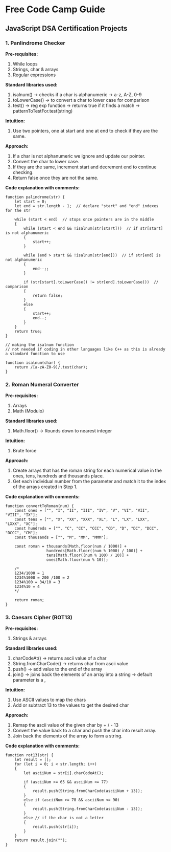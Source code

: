 # Free Code Camp Guide
## JavaScript DSA Certification Projects

### 1. Panlindrome Checker
**Pre-requisites:**
1. While loops
1. Strings, char & arrays
1. Regular expressions

**Standard libraries used:**
1. isalnum() -> checks if a char is alphanumeric -> a-z, A-Z, 0-9
1. toLowerCase() -> to convert a char to lower case for comparison
1. test() -> reg exp function -> returns true if it finds a match -> patternToTestFor.test(string)

**Intuition:**
1. Use two pointers, one at start and one at end to check if they are the same.

**Approach:**
1. If a char is not alphanumeric we ignore and update our pointer.
1. Convert the char to lower case.
1. If they are the same, increment start and decrement end to continue checking.
1. Return false once they are not the same.

**Code explanation with comments:**

	function palindrome(str) {
 		let start = 0;
		let end = str.length - 1;  // declare "start" and "end" indexes for the str

		while (start < end)  // stops once pointers are in the middle
		{
			while (start < end && !isalnum(str[start]))  // if str[start] is not alphanumeric
			{
				start++;
			}

			while (end > start && !isalnum(str[end]))  // if str[end] is not alphanumeric
			{
				end--;;
			}

			if (str[start].toLowerCase() != str[end].toLowerCase())  // comparison
			{
				return false;
			}
			else 
			{
				start++;
				end--;
			}
		}
		return true;
	}

	// making the isalnum function
	// not needed if coding in other languages like C++ as this is already a standard function to use
 
	function isalnum(char) {
		return /[a-zA-Z0-9]/.test(char);
	}

### 2. Roman Numeral Converter
**Pre-requisites:**
1. Arrays
1. Math (Modulo)

**Standard libraries used:**
1. Math.floor() -> Rounds down to nearest integer

**Intuition:**
1. Brute force

**Approach:**
1. Create arrays that has the roman string for each numerical value in the ones, tens, hundreds and thousands place.
1. Get each individual number from the parameter and match it to the index of the arrays created in Step 1.

**Code explanation with comments:** 

	function convertToRoman(num) {
		const ones = ["", "I", "II", "III", "IV", "V", "VI", "VII", "VIII", "IX"];
		const tens = ["", "X", "XX", "XXX", "XL", "L", "LX", "LXX", "LXXX", "XC"];
		const hundreds = ["", "C", "CC", "CCC", "CD", "D", "DC", "DCC", "DCCC", "CM"];
		const thousands = ["", "M", "MM", "MMM"];

		const roman = thousands[Math.floor(num / 1000)] + 
					  hundreds[Math.floor((num % 1000) / 100)] +
					  tens[Math.floor((num % 100) / 10)] + 
					  ones[Math.floor(num % 10)];

		/*
		1234/1000 = 1
		1234%1000 = 200 /100 = 2
		1234%100 = 34/10 = 3
		1234%10 = 4
		*/

		return roman;
	}

### 3. Caesars Cipher (ROT13)
**Pre-requisites:**
1. Strings & arrays

**Standard libraries used:**
1. charCodeAt() -> returns ascii value of a char
1. String.fromCharCode() -> returns char from ascii value
1. push() -> add value to the end of the array
1. join() -> joins back the elements of an array into a string -> default parameter is a ,

**Intuition:**
1. Use ASCII values to map the chars
1. Add or subtract 13 to the values to get the desired char

**Approach:**
1. Remap the ascii value of the given char by + / - 13
1. Convert the value back to a char and push the char into result array.
1. Join back the elements of the array to form a string.

**Code explanation with comments:**

	function rot13(str) {
		let result = [];
		for (let i = 0; i < str.length; i++)
		{
			let asciiNum = str[i].charCodeAt();

			if (asciiNum >= 65 && asciiNum <= 77)
			{
				result.push(String.fromCharCode(asciiNum + 13));
			}
			else if (asciiNum >= 78 && asciiNum <= 90)
			{
				result.push(String.fromCharCode(asciiNum - 13));
			}
			else // if the char is not a letter
			{
				result.push(str[i]);
			}
		}
		return result.join("");
	}



